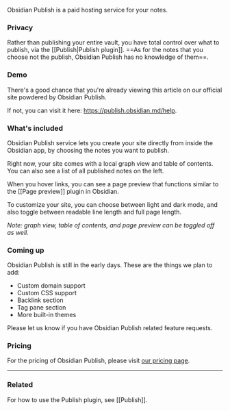 Obsidian Publish is a paid hosting service for your notes.

### Privacy

Rather than publishing your entire vault, you have total control over what to publish, via the [[Publish|Publish plugin]]. ==As for the notes that you choose not the publish, Obsidian Publish has no knowledge of them==.

### Demo

There's a good chance that you're already viewing this article on our official site powdered by Obsidian Publish.

If not, you can visit it here: https://publish.obsidian.md/help.

### What's included

Obsidian Publish service lets you create your site directly from inside the Obsidian app, by choosing the notes you want to publish.

Right now, your site comes with a local graph view and table of contents. You can also see a list of all published notes on the left.

When you hover links, you can see a page preview that functions similar to the [[Page preview]] plugin in Obsidian.

To customize your site, you can choose between light and dark mode, and also toggle between readable line length and full page length.

_Note: graph view, table of contents, and page preview can be toggled off as well._

### Coming up

Obsidian Publish is still in the early days. These are the things we plan to add:

- Custom domain support
- Custom CSS support
- Backlink section
- Tag pane section
- More built-in themes

Please let us know if you have Obsidian Publish related feature requests.

### Pricing

For the pricing of Obsidian Publish, please visit [our pricing page](https://obsidian.md/pricing).

---

### Related

For how to use the Publish plugin, see [[Publish]].